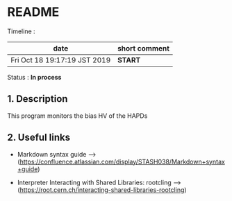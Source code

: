 #  **README**

   Timeline :

|            date                |         short comment                               | 
| -------------------------------|-----------------------------------------------------|
|  Fri Oct 18 19:17:19 JST 2019  |        **START**                                    |
   Status : **In process**

## 1. Description

   This program monitors the bias HV of the HAPDs

## 2. Useful links
   * Markdown syntax guide --> (https://confluence.atlassian.com/display/STASH038/Markdown+syntax+guide)

   * Interpreter Interacting with Shared Libraries: rootcling --> (https://root.cern.ch/interacting-shared-libraries-rootcling)
